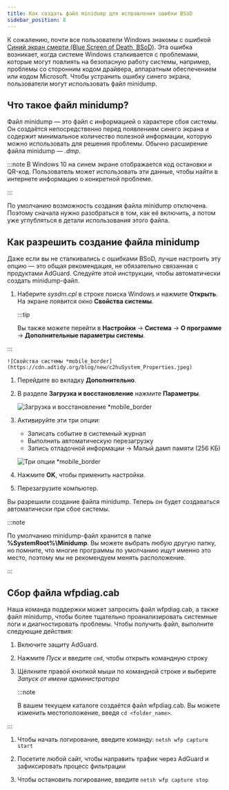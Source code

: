 ```yaml
---
title: Как создать файл minidump для исправления ошибки BSoD
sidebar_position: 8
---
```


К сожалению, почти все пользователи Windows знакомы с ошибкой [Синий экран смерти (Blue Screen of Death, BSoD)](https://en.wikipedia.org/wiki/Blue_screen_of_death). Эта ошибка возникает, когда системе Windows сталкивается с проблемами, которые могут повлиять на безопасную работу системы, например, проблемы со сторонним кодом драйвера, аппаратным обеспечением или кодом Microsoft. Чтобы устранить ошибку синего экрана, пользователи могут использовать файл minidump.

## Что такое файл minidump?

Файл minidump — это файл с информацией о характере сбоя системы. Он создаётся непосредственно перед появлением синего экрана и содержит минимальное количество полезной информации, которую можно использовать для решения проблемы. Обычно расширение файла minidump — *.dmp*.

:::note
В Windows 10 на синем экране отображается код остановки и QR-код. Пользователь может использовать эти данные, чтобы найти в интернете информацию о конкретной проблеме.

:::

По умолчанию возможность создания файла minidump отключена. Поэтому сначала нужно разобраться в том, как её включить, а потом уже углубляться в детали использования этого файла.

## Как разрешить создание файла minidump

Даже если вы не сталкивались с ошибками BSoD, лучше настроить эту опцию — это общая рекомендация, не обязательно связанная с продуктами AdGuard. Следуйте этой инструкции, чтобы автоматически создать minidump-файл.

 1. Наберите *sysdm.cpl* в строке поиска Windows и нажмите **Открыть**. На экране появится окно **Свойства системы**.

    :::tip

    Вы также можете перейти в **Настройки** → **Система** → **О программе** → **Дополнительные параметры системы**.


:::

    ![Свойства системы *mobile_border](https://cdn.adtidy.org/blog/new/c2huSystem_Properties.jpeg)

 1. Перейдите во вкладку **Дополнительно**.
 1. В разделе **Загрузка и восстановление** нажмите **Параметры**.

    ![Загрузка и восстановление *mobile_border](https://cdn.adtidy.org/blog/new/1dmybiStartup_and_Recovery.png)

 1. Активируйте эти три опции:

    - Записать событие в системный журнал
    - Выполнить автоматическую перезагрузку
    - Запись отладочной информации → Малый дамп памяти (256 КБ)

    ![Три опции *mobile_border](https://cdn.adtidy.org/blog/new/nmr4eThree_options.png)

 1. Нажмите **OK**, чтобы применить настройки.
 1. Перезагрузите компьютер.

Вы разрешили создание файла minidump. Теперь он будет создаваться автоматически при сбое системы.

:::note

По умолчанию minidump-файл хранится в папке **%SystemRoot%\Minidump**. Вы можете выбрать любую другую папку, но помните, что многие программы по умолчанию ищут именно это место, поэтому мы не рекомендуем менять расположение.

:::

## Сбор файла wfpdiag.cab

Наша команда поддержки может запросить файл wfpdiag.cab, а также файл minidump, чтобы более тщательно проанализировать системные логи и диагностировать проблемы. Чтобы получить файл, выполните следующие действия:

1. Включите защиту AdGuard.

1. Нажмите *Пуск* и введите `cmd`, чтобы открыть командную строку

1. Щёлкните правой кнопкой мыши по командной строке и выберите *Запуск от имени администратора*

    :::note

    В вашем текущем каталоге создаётся файл wfpdiag.cab. Вы можете изменить местоположение, введя `cd <folder_name>`.


:::

1. Чтобы начать логирование, введите команду: `netsh wfp capture start`

1. Посетите любой сайт, чтобы направить трафик через AdGuard и зафиксировать процесс фильтрации

1. Чтобы остановить логирование, введите `netsh wfp capture stop`
